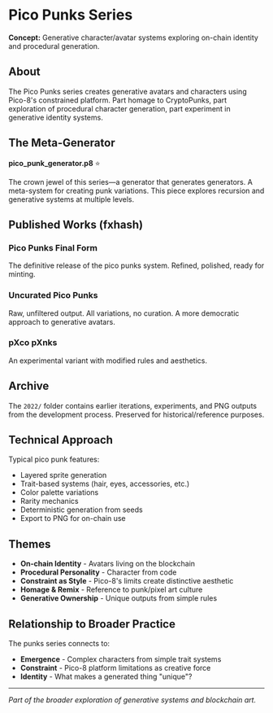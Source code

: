 # Pico Punks Series

**Concept:** Generative character/avatar systems exploring on-chain identity and procedural generation.

## About

The Pico Punks series creates generative avatars and characters using Pico-8's constrained platform. Part homage to CryptoPunks, part exploration of procedural character generation, part experiment in generative identity systems.

## The Meta-Generator

**pico_punk_generator.p8** ⭐

The crown jewel of this series—a generator that generates generators. A meta-system for creating punk variations. This piece explores recursion and generative systems at multiple levels.

## Published Works (fxhash)

### Pico Punks Final Form
The definitive release of the pico punks system. Refined, polished, ready for minting.

### Uncurated Pico Punks
Raw, unfiltered output. All variations, no curation. A more democratic approach to generative avatars.

### pXco pXnks
An experimental variant with modified rules and aesthetics.

## Archive

The `2022/` folder contains earlier iterations, experiments, and PNG outputs from the development process. Preserved for historical/reference purposes.

## Technical Approach

Typical pico punk features:
- Layered sprite generation
- Trait-based systems (hair, eyes, accessories, etc.)
- Color palette variations
- Rarity mechanics
- Deterministic generation from seeds
- Export to PNG for on-chain use

## Themes

- **On-chain Identity** - Avatars living on the blockchain
- **Procedural Personality** - Character from code
- **Constraint as Style** - Pico-8's limits create distinctive aesthetic
- **Homage & Remix** - Reference to punk/pixel art culture
- **Generative Ownership** - Unique outputs from simple rules

## Relationship to Broader Practice

The punks series connects to:
- **Emergence** - Complex characters from simple trait systems
- **Constraint** - Pico-8 platform limitations as creative force
- **Identity** - What makes a generated thing "unique"?

---

*Part of the broader exploration of generative systems and blockchain art.*
